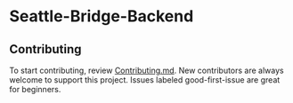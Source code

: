 # Seattle-Bridge-Backend

## Contributing

To start contributing, review [Contributing.md](https://github.com/Mcrich23/Seattle-Bridge-Backend/master/blob/Contributing.md). New contributors are always welcome to support this project. Issues labeled good-first-issue are great for beginners.
